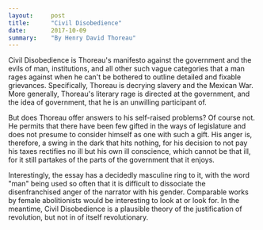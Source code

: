 ```yaml
---
layout:     post
title:      "Civil Disobedience"
date:       2017-10-09
summary:    "By Henry David Thoreau"
---
```


Civil Disobedience is Thoreau's manifesto against the government and the evils of man, institutions, and all other such vague categories that a man rages against when he can't be bothered to outline detailed and fixable grievances. Specifically, Thoreau is decrying slavery and the Mexican War. More generally, Thoreau's literary rage is directed at the government, and the idea of government, that he is an unwilling participant of. 

But does Thoreau offer answers to his self-raised problems? Of course not. He permits that there have been few gifted in the ways of legislature and does not presume to consider himself as one with such a gift. His anger is, therefore, a swing in the dark that hits nothing, for his decision to not pay his taxes rectifies no ill but his own ill conscience, which cannot be that ill, for it still partakes of the parts of the government that it enjoys. 

Interestingly, the essay has a decidedly masculine ring to it, with the word "man" being used so often that it is difficult to dissociate the disenfranchised anger of the narrator with his gender. Comparable works by female abolitionists would be interesting to look at or look for. In the meantime, Civil Disobedience is a plausible theory of the justification of revolution, but not in of itself revolutionary. 